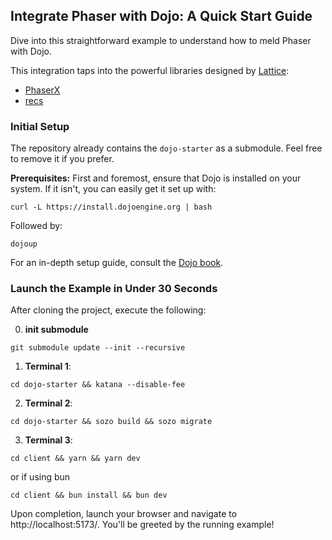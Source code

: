 ## Integrate Phaser with Dojo: A Quick Start Guide

Dive into this straightforward example to understand how to meld Phaser with Dojo.

This integration taps into the powerful libraries designed by [Lattice](https://lattice.xyz/):

- [PhaserX](https://github.com/latticexyz/mud/tree/main/packages/phaserx)
- [recs](https://github.com/latticexyz/mud/tree/main/packages/recs)

### Initial Setup

The repository already contains the `dojo-starter` as a submodule. Feel free to remove it if you prefer.

**Prerequisites:** First and foremost, ensure that Dojo is installed on your system. If it isn't, you can easily get it set up with:

```console
curl -L https://install.dojoengine.org | bash
```

Followed by:

```console
dojoup    
```

For an in-depth setup guide, consult the [Dojo book](https://book.dojoengine.org/getting-started/quick-start.html).

### Launch the Example in Under 30 Seconds

After cloning the project, execute the following:

0. **init submodule**

```
git submodule update --init --recursive
```

1. **Terminal 1**:

```console
cd dojo-starter && katana --disable-fee
```

2. **Terminal 2**:

```console
cd dojo-starter && sozo build && sozo migrate
```

3. **Terminal 3**:

```console
cd client && yarn && yarn dev
```

or if using bun

```console
cd client && bun install && bun dev
```

Upon completion, launch your browser and navigate to http://localhost:5173/. You'll be greeted by the running example!